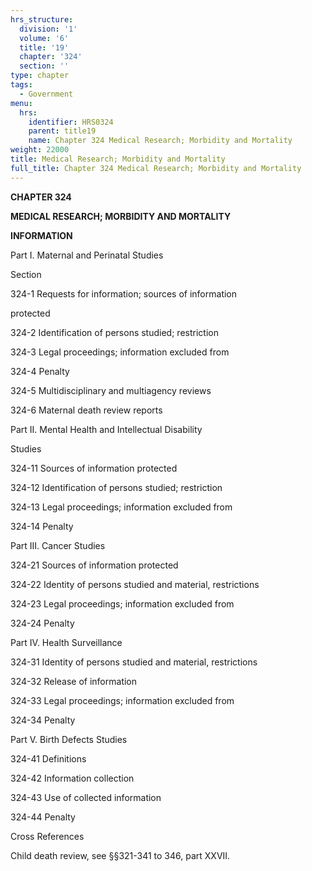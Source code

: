 ```yaml
---
hrs_structure:
  division: '1'
  volume: '6'
  title: '19'
  chapter: '324'
  section: ''
type: chapter
tags:
  - Government
menu:
  hrs:
    identifier: HRS0324
    parent: title19
    name: Chapter 324 Medical Research; Morbidity and Mortality
weight: 22000
title: Medical Research; Morbidity and Mortality
full_title: Chapter 324 Medical Research; Morbidity and Mortality
---
```

**CHAPTER 324**

**MEDICAL RESEARCH; MORBIDITY AND MORTALITY**

**INFORMATION**

Part I. Maternal and Perinatal Studies

Section

324-1 Requests for information; sources of information

protected

324-2 Identification of persons studied; restriction

324-3 Legal proceedings; information excluded from

324-4 Penalty

324-5 Multidisciplinary and multiagency reviews

324-6 Maternal death review reports

Part II. Mental Health and Intellectual Disability

Studies

324-11 Sources of information protected

324-12 Identification of persons studied; restriction

324-13 Legal proceedings; information excluded from

324-14 Penalty

Part III. Cancer Studies

324-21 Sources of information protected

324-22 Identity of persons studied and material, restrictions

324-23 Legal proceedings; information excluded from

324-24 Penalty

Part IV. Health Surveillance

324-31 Identity of persons studied and material, restrictions

324-32 Release of information

324-33 Legal proceedings; information excluded from

324-34 Penalty

Part V. Birth Defects Studies

324-41 Definitions

324-42 Information collection

324-43 Use of collected information

324-44 Penalty

Cross References

Child death review, see §§321-341 to 346, part XXVII.